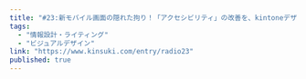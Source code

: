 ```yaml
---
title: "#23:新モバイル画面の隠れた拘り！「アクセシビリティ」の改善を、kintoneデザイン担当者に聞いてみた"
tags:
  - "情報設計・ライティング"
  - "ビジュアルデザイン"
link: "https://www.kinsuki.com/entry/radio23"
published: true
---
```

